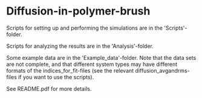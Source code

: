 # Diffusion-in-polymer-brush

Scripts for setting up and performing the simulations are in the 'Scripts'-folder.

Scripts for analyzing the results are in the 'Analysis'-folder.

Some example data are in the 'Example_data'-folder. Note that the data sets are not complete, and that different system types may have different formats of the indices_for_fit-files (see the relevant diffusion_avgandrms-files if you want to use the scripts).

See README.pdf for more details.

